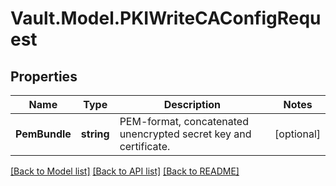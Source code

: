 # Vault.Model.PKIWriteCAConfigRequest

## Properties

Name | Type | Description | Notes
------------ | ------------- | ------------- | -------------
**PemBundle** | **string** | PEM-format, concatenated unencrypted secret key and certificate. | [optional] 

[[Back to Model list]](../README.md#documentation-for-models) [[Back to API list]](../README.md#documentation-for-api-endpoints) [[Back to README]](../README.md)

